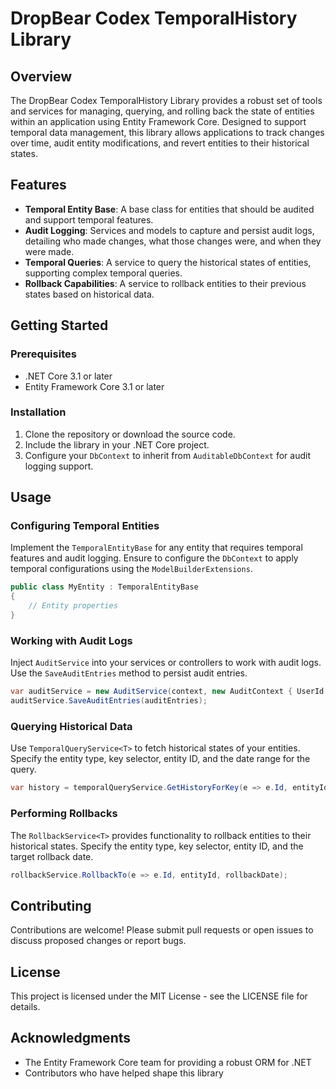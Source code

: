 # DropBear Codex TemporalHistory Library

## Overview

The DropBear Codex TemporalHistory Library provides a robust set of tools and services for managing, querying, and
rolling back the state of entities within an application using Entity Framework Core. Designed to support temporal data
management, this library allows applications to track changes over time, audit entity modifications, and revert entities
to their historical states.

## Features

- **Temporal Entity Base**: A base class for entities that should be audited and support temporal features.
- **Audit Logging**: Services and models to capture and persist audit logs, detailing who made changes, what those
  changes were, and when they were made.
- **Temporal Queries**: A service to query the historical states of entities, supporting complex temporal queries.
- **Rollback Capabilities**: A service to rollback entities to their previous states based on historical data.

## Getting Started

### Prerequisites

- .NET Core 3.1 or later
- Entity Framework Core 3.1 or later

### Installation

1. Clone the repository or download the source code.
2. Include the library in your .NET Core project.
3. Configure your `DbContext` to inherit from `AuditableDbContext` for audit logging support.

## Usage

### Configuring Temporal Entities

Implement the `TemporalEntityBase` for any entity that requires temporal features and audit logging. Ensure to configure
the `DbContext` to apply temporal configurations using the `ModelBuilderExtensions`.

```csharp
public class MyEntity : TemporalEntityBase
{
    // Entity properties
}
```

### Working with Audit Logs

Inject `AuditService` into your services or controllers to work with audit logs. Use the `SaveAuditEntries` method to
persist audit entries.

```csharp
var auditService = new AuditService(context, new AuditContext { UserId = userId, Reason = "Update operation", OperationCode = OperationCode.Update });
auditService.SaveAuditEntries(auditEntries);
```

### Querying Historical Data

Use `TemporalQueryService<T>` to fetch historical states of your entities. Specify the entity type, key selector, entity
ID, and the date range for the query.

```csharp
var history = temporalQueryService.GetHistoryForKey(e => e.Id, entityId, startDate, endDate);
```

### Performing Rollbacks

The `RollbackService<T>` provides functionality to rollback entities to their historical states. Specify the entity
type, key selector, entity ID, and the target rollback date.

```csharp
rollbackService.RollbackTo(e => e.Id, entityId, rollbackDate);
```

## Contributing

Contributions are welcome! Please submit pull requests or open issues to discuss proposed changes or report bugs.

## License

This project is licensed under the MIT License - see the LICENSE file for details.

## Acknowledgments

- The Entity Framework Core team for providing a robust ORM for .NET
- Contributors who have helped shape this library